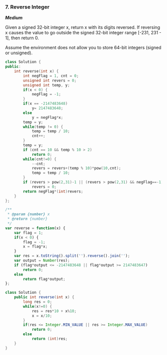 ### 7. Reverse Integer

***Medium***

Given a signed 32-bit integer x, return x with its digits reversed. If reversing x causes the value to go outside the signed 32-bit integer range [-231, 231 - 1], then return 0.

Assume the environment does not allow you to store 64-bit integers (signed or unsigned).

```C++
class Solution {
public:
    int reverse(int x) {
        int negFlag = 1, cnt = 0;
        unsigned int revers = 0;
        unsigned int temp, y;
        if(x < 0) {
            negFlag = -1;
        }
        if(x == -2147483648) 
            y= 2147483648;
        else
            y = negFlag*x;
        temp = y;
        while(temp != 0) {
            temp = temp / 10;
            cnt++;
        }
        temp = y;
        if (cnt == 10 && temp % 10 > 2)
            return 0;
        while(cnt!=0) {
            --cnt;
            revers = revers+(temp % 10)*pow(10,cnt);
            temp = temp / 10;
        }
        if (revers > pow(2,31)-1 || (revers > pow(2,31) && negFlag==-1))
            revers = 0;
        return negFlag*(int)revers;
    }
};
````
```JavaScript
/**
 * @param {number} x
 * @return {number}
 */
var reverse = function(x) {
    var flag = 1;
    if(x < 0) {
        flag = -1;
        x = flag*x;
    }
    var res = x.toString().split('').reverse().join('');
    var output = Number(res);
    if (flag*output <= -2147483648 || flag*output >= 2147483647)
        return 0;
    else
        return flag*output;
};
````
```Java
class Solution {
    public int reverse(int x) {
        long res = 0;
        while(x!=0) {
            res = res*10 + x%10;
            x = x/10;
        }
        if(res <= Integer.MIN_VALUE || res >= Integer.MAX_VALUE)
            return 0;
        else
            return (int)res;
    }
}
```
